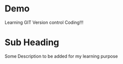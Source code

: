 # Demo
Learning GIT Version control Coding!!!

# Sub Heading 

Some Description to be added for my learning purpose
